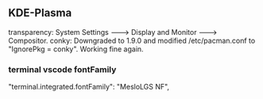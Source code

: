 ## KDE-Plasma

transparency:
System Settings ---> Display and Monitor ---> Compositor.
conky:
Downgraded to 1.9.0 and modified /etc/pacman.conf to "IgnorePkg = conky". Working fine again.

### terminal vscode fontFamily
"terminal.integrated.fontFamily": "MesloLGS NF",